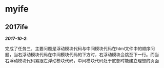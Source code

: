 myife
====
2017ife
-------
***2017-10-2***:  

完成了任务三，主要问题是浮动模块代码与中间模块代码在html文件中的顺序问题，当右浮动模块代码在中间模块代码的下方时，右浮动模块会跳至下一行。而当右浮动模块代码紧跟左浮动模块代码，中间模块代码处于底部时能建立理想的页面